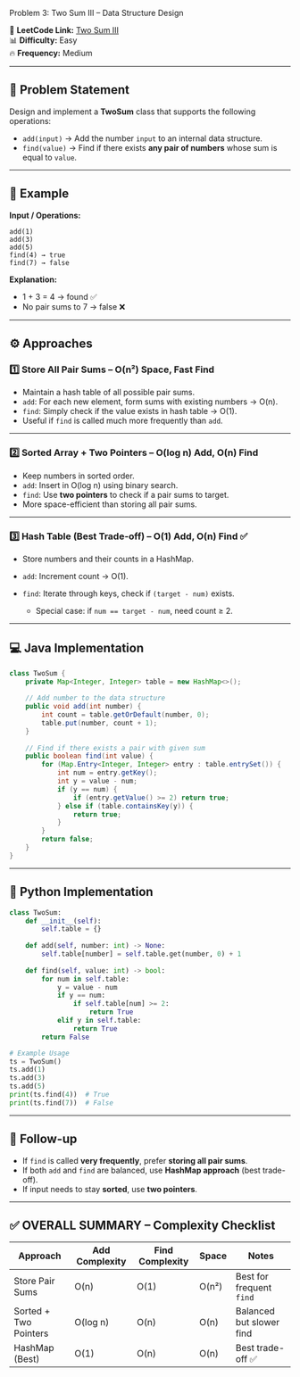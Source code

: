 Problem 3: Two Sum III – Data Structure Design  

🔗 **LeetCode Link:** [Two Sum III](https://leetcode.com/problems/two-sum-iii-data-structure-design/)  
📊 **Difficulty:** Easy  
🔥 **Frequency:** Medium  

---

## 📝 Problem Statement  
Design and implement a **TwoSum** class that supports the following operations:  

- `add(input)` → Add the number `input` to an internal data structure.  
- `find(value)` → Find if there exists **any pair of numbers** whose sum is equal to `value`.  

---

## 📖 Example  

**Input / Operations:**  
```text
add(1)
add(3)
add(5)
find(4) → true
find(7) → false
````

**Explanation:**

* 1 + 3 = 4 → found ✅
* No pair sums to 7 → false ❌

---

## ⚙️ Approaches

### 1️⃣ Store All Pair Sums – O(n²) Space, Fast Find

* Maintain a hash table of all possible pair sums.
* `add`: For each new element, form sums with existing numbers → O(n).
* `find`: Simply check if the value exists in hash table → O(1).
* Useful if `find` is called much more frequently than `add`.

---

### 2️⃣ Sorted Array + Two Pointers – O(log n) Add, O(n) Find

* Keep numbers in sorted order.
* `add`: Insert in O(log n) using binary search.
* `find`: Use **two pointers** to check if a pair sums to target.
* More space-efficient than storing all pair sums.

---

### 3️⃣ Hash Table (Best Trade-off) – O(1) Add, O(n) Find ✅

* Store numbers and their counts in a HashMap.
* `add`: Increment count → O(1).
* `find`: Iterate through keys, check if `(target - num)` exists.

  * Special case: if `num == target - num`, need count ≥ 2.

---

## 💻 Java Implementation

```java
class TwoSum {
    private Map<Integer, Integer> table = new HashMap<>();
    
    // Add number to the data structure
    public void add(int number) {
        int count = table.getOrDefault(number, 0);
        table.put(number, count + 1);
    }
    
    // Find if there exists a pair with given sum
    public boolean find(int value) {
        for (Map.Entry<Integer, Integer> entry : table.entrySet()) {
            int num = entry.getKey();
            int y = value - num;
            if (y == num) {
                if (entry.getValue() >= 2) return true;
            } else if (table.containsKey(y)) {
                return true;
            }
        }
        return false;
    }
}
```

---

## 🚀 Python Implementation

```python
class TwoSum:
    def __init__(self):
        self.table = {}
    
    def add(self, number: int) -> None:
        self.table[number] = self.table.get(number, 0) + 1
    
    def find(self, value: int) -> bool:
        for num in self.table:
            y = value - num
            if y == num:
                if self.table[num] >= 2:
                    return True
            elif y in self.table:
                return True
        return False

# Example Usage
ts = TwoSum()
ts.add(1)
ts.add(3)
ts.add(5)
print(ts.find(4))  # True
print(ts.find(7))  # False
```

---

## 🔮 Follow-up

* If `find` is called **very frequently**, prefer **storing all pair sums**.
* If both `add` and `find` are balanced, use **HashMap approach** (best trade-off).
* If input needs to stay **sorted**, use **two pointers**.

---

## ✅ OVERALL SUMMARY – Complexity Checklist

| Approach              | Add Complexity | Find Complexity | Space | Notes                    |
| --------------------- | -------------- | --------------- | ----- | ------------------------ |
| Store Pair Sums       | O(n)           | O(1)            | O(n²) | Best for frequent `find` |
| Sorted + Two Pointers | O(log n)       | O(n)            | O(n)  | Balanced but slower find |
| HashMap (Best)        | O(1)           | O(n)            | O(n)  | Best trade-off ✅         |

```
